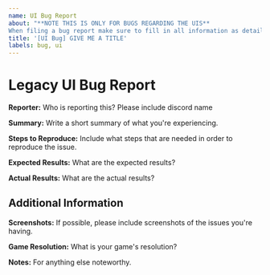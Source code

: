 ```yaml
---
name: UI Bug Report
about: "**NOTE THIS IS ONLY FOR BUGS REGARDING THE UIS**
When filing a bug report make sure to fill in all information as detailed as you possibly can."
title: '[UI Bug] GIVE ME A TITLE'
labels: bug, ui
---
```


# Legacy UI Bug Report
**Reporter:**
Who is reporting this? Please include discord name

**Summary:**
Write a short summary of what you're experiencing.

**Steps to Reproduce:**
Include what steps that are needed in order to reproduce the issue.

**Expected Results:**
What are the expected results?

**Actual Results:**
What are the actual results?

## Additional Information

**Screenshots:**
If possible, please include screenshots of the issues you're having.

**Game Resolution:**
What is your game's resolution?

**Notes:**
For anything else noteworthy.

